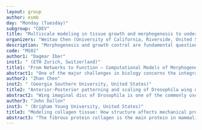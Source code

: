 ```yaml
---
layout: group
author: esmb
day: "Monday (Tuesday)"
subgroup: "CDEV"
title: "Multiscale modeling in tissue growth and morphogenesis to understand biological data"
organizers: "Weitao Chen (University of California, Riverside, United States), Qixuan Wang (University of California, Riverside, United States)"
description: "Morphogenesis and growth control are fundamental questions to study in developmental biology. Since the past few decades, mathematical modeling has been introduced into this area to understand the mechanisms and principles underlying the tissue growth and morphogenesis. Due to the fast development on both theoretical and computational sides, nowadays a variety of multiscale modeling frameworks have been developed and widely used to understand a variety of biological systems. They offer remarkable benefits to the research community, and lead to some major trends in modern multiscale modeling research, which include but are not limited to: 1) development of computational models for complex biological systems using high performance computing, and 2) novel methods of integrating theories with different kinds of large biological data sets. This minisymposium tries to bring researchers in this field together to exchange ideas about recently developed state-of-the-art models, methods and theories in this area emphasizing multiscale modeling and data-driven approaches and explore collaborations."
code: "MS02"
author1: "Dagmar Iber"
inst1: " (ETH Zurich, Switzerland)"
title1: "From Networks to Function – Computational Models of Morphogenesis"
abstract1: "One of the major challenges in biology concerns the integration of data across length and time scales into a consistent framework: how do macroscopic properties and functionalities arise from the molecular regulatory networks and how do they evolve? Morphogenesis provides an excellent model system to study how simple molecular networks robustly control complex pattern forming processes and how mechanical constraints shape organs. In my talk, I will focus on self-organizing principles in organogenesis, with a particular focus on lung and kidney development, as well as on epithelial organisation."
author2: "Zhan Chen"
inst2: " (Georgia Southern University, United States)"
title2: "Anterior-Posterior patterning and scaling of Drosophila wing disc: Mathematical modeling"
abstract2: "Wing imaginal disc of Drosophila is one of the commonly used model systems for the studies of patterning, growth, and scaling. The development of the wing disc involves many interacting components as well as a variety of compound processes whose underlying mechanisms are still under investigation. For instance, it remains unclear about how to form compound experimentally-measured patterns of Decapentaplegic (Dpp) type-I receptor Thickveins (Tkv), as well as phosphorylated Mothers Against Dpp (pMad) which is the indicator of Dpp signaling activities. In this work, we proposed mathematical models that integrate established experimental data to investigate the formation of pMad and Tkv gradients. Our model is validated by the accurate reproduction of complex asymmetric profiles of Tkv and pMad in both anterior and posterior compartments of the wing disc.  Moreover, it provides a comprehensive view of the formation of Tkv gradients in wing discs. We found that engrailed (En), Hedgehog (Hh) signaling and Dpp signaling cooperate to establish the asymmetric gradients of  Tkv and pMad in the wing disc. Finally, our model suggests a Brinker-mediated mechanism of Dpp-dependent repression of Tkv."
author3: "John Dallon"
inst3: " (Brigham Young University, United States)"
title3: "Modeling collagen tissue: How structure affects mechanical properties"
abstract3: "The fibrous protein collagen is the main protein in mammalian connective tissue.  Although the properties of a collagen filament are well understood, how they come together to form tissues with vastly different properties is not.  In this talk, with the aid of a mathematical model, we will explore properties of a fibrous tissue and determine their impact on the elasticity of the tissue."
---
```

